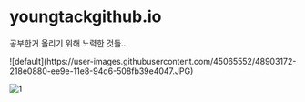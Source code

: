 # youngtackgithub.io

공부한거 올리기 위해 노력한 것들..

<div>
![default](https://user-images.githubusercontent.com/45065552/48903172-218e0880-ee9e-11e8-94d6-508fb39e4047.JPG)
  
<img>![1](https://user-images.githubusercontent.com/45065552/48903188-2bb00700-ee9e-11e8-8020-3241fcb8cb80.JPG)</img>
</div>
